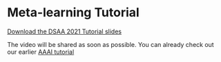 # Meta-learning Tutorial

[Download the DSAA 2021 Tutorial slides](https://github.com/metalearningacademy/tutorial/raw/master/DSAA%202021%20Tutorial.pdf)

The video will be shared as soon as possible. You can already check out our earlier [AAAI tutorial](https://sites.google.com/mit.edu/aaai2021metalearningtutorial/home)
